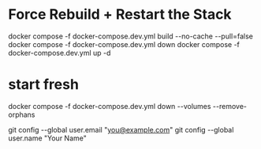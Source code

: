 
#  Force Rebuild + Restart the Stack
docker compose -f docker-compose.dev.yml build --no-cache --pull=false
docker compose -f docker-compose.dev.yml down
docker compose -f docker-compose.dev.yml up -d


# start fresh
docker compose -f docker-compose.dev.yml down --volumes --remove-orphans


 git config --global user.email "you@example.com"
  git config --global user.name "Your Name"